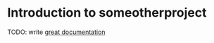 # Introduction to someotherproject

TODO: write [great documentation](http://jacobian.org/writing/great-documentation/what-to-write/)
